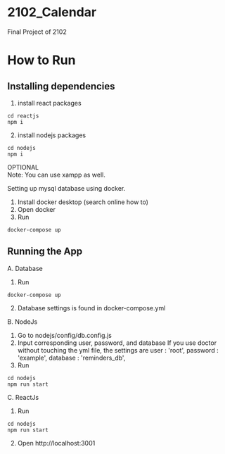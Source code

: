 # 2102_Calendar
Final Project of 2102


# How to Run

## Installing dependencies 
1. install react packages
```shell
cd reactjs
npm i
```

2. install nodejs packages
```shell
cd nodejs
npm i
```

OPTIONAL   
Note: You can use xampp as well.

Setting up mysql database using docker.
1. Install docker desktop (search online how to)
2. Open docker 
3. Run 
```shell
docker-compose up
```

## Running the App

A. Database 
1. Run 
```shell
docker-compose up
```

2. Database settings is found in docker-compose.yml

B. NodeJs
1. Go to nodejs/config/db.config.js
2. Input corresponding user, password, and database
If you use doctor without touching the yml file, the settings are
user        : 'root',
password    : 'example',
database    : 'reminders_db',
3. Run 
```shell
cd nodejs
npm run start
```

C. ReactJs
1. Run 
```shell
cd nodejs
npm run start
```
2. Open http://localhost:3001

